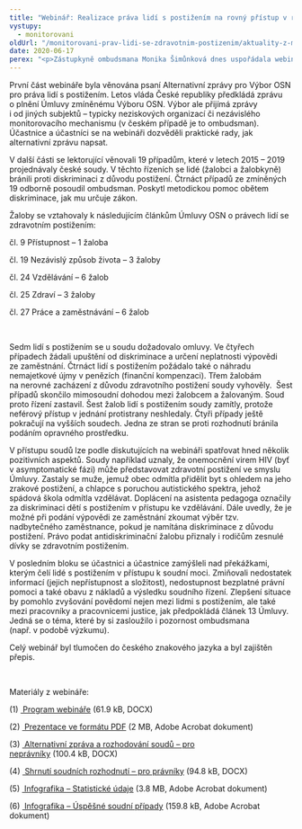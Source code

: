 ```yaml
---
title: "Webinář: Realizace práva lidí s postižením na rovný přístup v rozhodování českých soudů (2015 – 2019)"
vystupy:
  - monitorovani
oldUrl: "/monitorovani-prav-lidi-se-zdravotnim-postizenim/aktuality-z-monitorovani/aktuality-z-monitorovani-2020/webinar-realizace-prava-lidi-s-postizenim-na-rovny-pristup-v-rozhodovani-ceskych-soud/"
date: 2020-06-17
perex: "<p>Zástupkyně ombudsmana Monika Šimůnková dnes uspořádala webinář pro organizace hájící práva lidí s postižením a odbornou veřejnost (advokacii a akademickou sféru). Dvacet účastnic a účastníků se věnovalo třem různým tématům. Všechna pojila Úmluva OSN o právech osob se zdravotním postižením a její uplatňování v praxi.</p>"
---
```


<!-- imported from the old website -->

<p>První část webináře byla věnována psaní Alternativní zprávy pro Výbor OSN pro práva lidí s postižením. Letos vláda České republiky předkládá zprávu o plnění Úmluvy zmíněnému Výboru OSN. Výbor ale přijímá zprávy i od jiných subjektů – typicky neziskových organizací či nezávislého monitorovacího mechanismu (v českém případě je to ombudsman). Účastnice a účastníci se na webináři dozvěděli praktické rady, jak alternativní zprávu napsat. </p> <p>V další části se lektorující věnovali 19 případům, které v letech 2015 – 2019 projednávaly české soudy. V těchto řízeních se lidé (žalobci a žalobkyně) bránili proti diskriminaci z důvodu postižení. Čtrnáct případů ze zmíněných 19 odborně posoudil ombudsman. Poskytl metodickou pomoc obětem diskriminace, jak mu určuje zákon.</p> <p>Žaloby se vztahovaly k následujícím článkům Úmluvy OSN o právech lidí se zdravotním postižením:</p> <p>čl. 9 Přístupnost – 1 žaloba</p> <p>čl. 19 Nezávislý způsob života – 3 žaloby</p> <p>čl. 24 Vzdělávání – 6 žalob</p> <p>čl. 25 Zdraví – 3 žaloby</p> <p>čl. 27 Práce a zaměstnávání – 6 žalob</p> <p> </p> <p>Sedm lidí s postižením se u soudu dožadovalo omluvy. Ve čtyřech případech žádali upuštění od diskriminace a určení neplatnosti výpovědi ze zaměstnání. Čtrnáct lidí s postižením požádalo také o náhradu nemajetkové újmy v penězích (finanční kompenzaci). Třem žalobám na nerovné zacházení z důvodu zdravotního postižení soudy vyhověly.  Šest případů skončilo mimosoudní dohodou mezi žalobcem a žalovaným. Soud proto řízení zastavil. Šest žalob lidí s postižením soudy zamítly, protože neférový přístup v jednání protistrany neshledaly. Čtyři případy ještě pokračují na vyšších soudech. Jedna ze stran se proti rozhodnutí bránila podáním opravného prostředku.</p> <p>V přístupu soudů lze podle diskutujících na webináři spatřovat hned několik pozitivních aspektů. Soudy například uznaly, že onemocnění virem HIV (byť v asymptomatické fázi) může představovat zdravotní postižení ve smyslu Úmluvy. Zastaly se muže, jemuž obec odmítla přidělit byt s ohledem na jeho zrakové postižení, a chlapce s poruchou autistického spektra, jehož spádová škola odmítla vzdělávat. Doplácení na asistenta pedagoga označily za diskriminaci dětí s postižením v přístupu ke vzdělávání. Dále uvedly, že je možné při podání výpovědi ze zaměstnání zkoumat výběr tzv. nadbytečného zaměstnance, pokud je namítána diskriminace z důvodu postižení. Právo podat antidiskriminační žalobu přiznaly i rodičům zesnulé dívky se zdravotním postižením.</p> <p>V posledním bloku se účastnici a účastnice zamýšleli nad překážkami, kterým čelí lidé s postižením v přístupu k soudní moci. Zmiňovali nedostatek informací (jejich nepřístupnost a složitost), nedostupnost bezplatné právní pomoci a také obavu z nákladů a výsledku soudního řízení. Zlepšení situace by pomohlo zvyšování povědomí nejen mezi lidmi s postižením, ale také mezi pracovníky a pracovnicemi justice, jak předpokládá článek 13 Úmluvy. Jedná se o téma, které by si zasloužilo i pozornost ombudsmana (např. v podobě výzkumu).</p> <p>Celý webinář byl tlumočen do českého znakového jazyka a byl zajištěn přepis.</p> <p> </p> <p>Materiály z webináře:</p> <p>(1) <a title="Otevření do nového okna" href="/uploads-import/CRPD/Aktuality-prilohy/1_Finalni_program_webinare_Rovnost_OZP__CRPD_a_soudy.docx" target="_blank"> Program webináře</a> (61.9 kB, DOCX)</p> <p>(2) <a title="Otevření do nového okna" href="/uploads-import/CRPD/Aktuality-prilohy/2_Prezentace_webinar_17_6_2020.pdf" target="_blank"> Prezentace ve formátu PDF</a> (2 MB, Adobe Acrobat dokument)</p> <p>(3) <a title="Otevření do nového okna" href="/uploads-import/CRPD/Aktuality-prilohy/3_Alternativni_zprava_a_rozhodovani_soudu_-_pro_nepravniky.docx" target="_blank"> Alternativní zpráva a rozhodování soudů – pro neprávníky</a> (100.4 kB, DOCX)</p> <p>(4) <a title="Otevření do nového okna" href="/uploads-import/CRPD/Aktuality-prilohy/4_Shrnuti_soudnich_rozhodnuti_-_pro_pravniky.docx" target="_blank"> Shrnutí soudních rozhodnutí – pro právníky</a> (94.8 kB, DOCX)</p> <p>(5) <a title="Otevření do nového okna" href="/uploads-import/CRPD/Aktuality-prilohy/5_soudy_a_OZP_cisla.pdf" target="_blank"> Infografika – Statistické údaje</a> (3.8 MB, Adobe Acrobat dokument)</p> <p>(6) <a title="Otevření do nového okna" href="/uploads-import/CRPD/Aktuality-prilohy/6_uspesne_soudni_pripady_nerovny_pristup.pdf" target="_blank"> Infografika – Úspěšné soudní případy</a> (159.8 kB, Adobe Acrobat dokument)</p>
